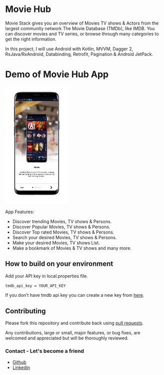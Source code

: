 # Movie Hub


Movie Stack gives you an overview of Movies TV shows & Actors from the largest community network The Movie Database (TMDb), like IMDB. You can discover movies and TV series, or browse through many categories to get the right information.

In this project, I will use Android with Kotlin, MVVM, Dagger 2, RxJava/RxAndroid, Databinding, Retrofit, Pagination & Android JetPack.


# Demo of Movie Hub App 

  <img width="200px"   src="https://github.com/ShashankKasera/MovieHub/blob/master/midea/MovieHub.gif"></br>


App Features: 

* Discover trending Movies, TV shows & Persons.
* Discover Popular Movies, TV shows & Persons.
* Discover Top rated Movies, TV shows & Persons.
* Search your desired Movies, TV shows & Persons.
* Make your desired Movies, TV shows List.
* Make a bookmark of Movies & TV shows and many more.


## How to build on your environment
Add your API key in local.properties file.
```xml
tmdb_api_key = YOUR_API_KEY
```

  If you don't have tmdb api key you can create a new key from [here](https://developers.themoviedb.org/3/getting-started/introduction).


## Contributing

Please fork this repository and contribute back using
[pull requests](https://github.com/ShashankKasera/MovieHub/pulls).

Any contributions, large or small, major features, or bug fixes, are welcomed and appreciated
but will be thoroughly reviewed.

### Contact - Let's become a friend
- [Github](https://github.com/ShashankKasera)
- [Linkedin](https://www.linkedin.com/in/shashankkasera/)
